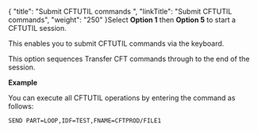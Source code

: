 {
    "title": "Submit CFTUTIL commands ",
    "linkTitle": "Submit CFTUTIL commands",
    "weight": "250"
}Select **Option 1** then **Option 5** to start a CFTUTIL session.

This enables you to submit CFTUTIL commands via the keyboard.

This option sequences Transfer CFT commands through to the end of the session.

**Example**

You can execute all  CFTUTIL operations by entering the command as follows:

```
SEND PART=LOOP,IDF=TEST,FNAME=CFTPROD/FILE1
```
